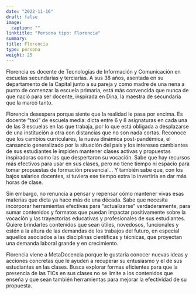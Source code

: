 ```yaml
---
date: "2022-11-16"
draft: false
image:
  caption: ""
linktitle: "Persona tipo: Florencia"
summary: 
title: Florencia
type: persona
weight: 25
---
```


Florencia es docente de Tecnologías de Información y Comunicación en escuelas secundarias y terciarias. A sus 38 años, asentada en su departamento de la Capital junto a su pareja y como madre de una nena a punto de comenzar la escuela primaria, está más convencida que nunca de que nació para ser docente, inspirada en Dina, la maestra de secundaria que la marcó tanto.

Florencia desespera porque siente que la realidad le pasa por encima. Es docente “taxi” de escuela media: dicta entre 6 y 8 asignaturas en cada una de las 3 escuelas en las que trabaja, por lo que está obligada a desplazarse de una institución a otra con distancias que no son nada cortas. Reconoce que los cambios curriculares, la nueva dinámica post-pandémica, el cansancio generalizado por la situación del país y los intereses cambiantes de sus estudiantes le impiden mantener clases activas y propuestas inspiradoras como las que despertaron su vocación. Sabe que hay recursos más efectivos para usar en sus clases, pero no tiene tiempo ni espacio para tomar propuestas de formación presencial... Y también sabe que, con los bajos salarios docentes, si tuviera ese tiempo extra lo invertiría en dar más horas de clase.

Sin embargo, no renuncia a pensar y repensar cómo mantener vivas esas materias que dicta ya hace más de una década. Sabe que necesita incorporar herramientas efectivas para “actualizarse” verdaderamente, para sumar contenidos y formatos que puedan impactar positivamente sobre la vocación y las trayectorias educativas y profesionales de sus estudiantes. Quiere brindarles contenidos que sean útiles, novedosos, funcionales y estén a la altura de las demandas de los trabajos del futuro, en especial aquellos asociados a las disciplinas científicas y técnicas, que proyectan una demanda laboral grande y en crecimiento.

Florencia viene a MetaDocencia porque le gustaría conocer nuevas ideas y acciones concretas que le ayuden a recuperar su entusiasmo y el de sus estudiantes en las clases. Busca explorar formas eficientes para que la presencia de las TICs en sus clases no se limite a los contenidos que enseña y que sean también herramientas para mejorar la efectividad de su propuesta.
